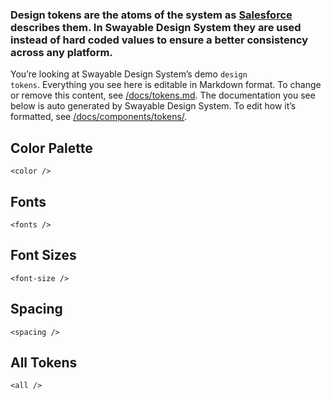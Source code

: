 ### Design tokens are the atoms of the system as [Salesforce](https://www.lightningdesignsystem.com/design-tokens/) describes them. In Swayable Design System they are used instead of hard coded values to ensure a better consistency across any platform.

You’re looking at Swayable Design System’s demo <code>design tokens</code>. Everything you see here is editable in Markdown format. To change or remove this content, see [/docs/tokens.md](https://github.com/viljamis/vue-design-system/blob/master/docs/tokens.md). The documentation you see below is auto generated by Swayable Design System. To edit how it’s formatted, see [/docs/components/tokens/](https://github.com/viljamis/vue-design-system/blob/master/docs/components/tokens).

## Color Palette

```
<color />
```

## Fonts

```
<fonts />
```

## Font Sizes

```
<font-size />
```

## Spacing

```
<spacing />
```

## All Tokens

```
<all />
```
